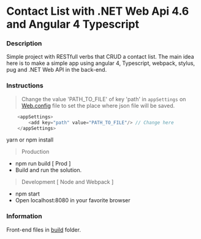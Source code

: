 # Contact List with .NET Web Api 4.6 and Angular 4 Typescript

### Description

Simple project with RESTfull verbs that CRUD a contact list.
The main idea here is to make a simple app using angular 4, Typescript, webpack, stylus, pug and .NET Web API in the back-end.

### Instructions

> Change the value 'PATH_TO_FILE' of key 'path' in `appSettings` on [Web.config](https://github.com/darkfrontcode/JsonConverter/blob/master/JsonConverter/Web.config) file to set the place where json file will be saved.

```javascript
	<appSettings>
		<add key="path" value="PATH_TO_FILE"/> // Change here
	</appSettings>
```

yarn or npm install

> Production
* npm run build [ Prod ]
* Build and run the solution.

> Development [ Node and Webpack ]
* npm start
* Open localhost:8080 in your favorite browser

### Information

Front-end files in [build](https://github.com/darkfrontcode/JsonConverter2/tree/master/JsonConverter/App_Public/build) folder.


